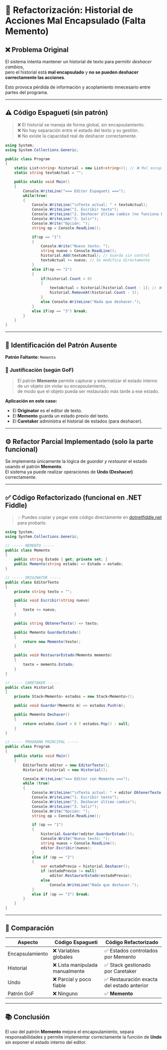# 🧾 Refactorización: Historial de Acciones Mal Encapsulado (Falta Memento)

## ❌ Problema Original

El sistema intenta mantener un historial de texto para permitir *deshacer cambios*,  
pero el historial está **mal encapsulado** y **no se pueden deshacer correctamente las acciones**.  

Esto provoca pérdida de información y acoplamiento innecesario entre partes del programa.

---

## ⚠️ Código Espagueti (sin patrón)

> ❌ El historial se maneja de forma global, sin encapsulamiento.  
> ❌ No hay separación entre el estado del texto y su gestión.  
> ❌ No existe la capacidad real de deshacer correctamente.

```csharp
using System;
using System.Collections.Generic;

public class Program
{
    static List<string> historial = new List<string>(); // ❌ Mal encapsulado
    static string textoActual = "";

    public static void Main()
    {
        Console.WriteLine("=== Editor Espagueti ===");
        while(true)
        {
            Console.WriteLine("\nTexto actual: " + textoActual);
            Console.WriteLine("1. Escribir texto");
            Console.WriteLine("2. Deshacer último cambio (no funciona bien)");
            Console.WriteLine("3. Salir");
            Console.Write("Opción: ");
            string op = Console.ReadLine();

            if(op == "1")
            {
                Console.Write("Nuevo texto: ");
                string nuevo = Console.ReadLine();
                historial.Add(textoActual); // Guarda sin control
                textoActual += nuevo; // Se modifica directamente
            }
            else if(op == "2")
            {
                if(historial.Count > 0)
                {
                    textoActual = historial[historial.Count - 1]; // ❌ Lógica confusa
                    historial.RemoveAt(historial.Count - 1);
                }
                else Console.WriteLine("Nada que deshacer.");
            }
            else if(op == "3") break;
        }
    }
}
```

---

## 🧩 Identificación del Patrón Ausente

**Patrón Faltante:** `Memento`

### 🧠 Justificación (según GoF)

> El patrón **Memento** permite capturar y externalizar el estado interno de un objeto sin violar su encapsulamiento,  
> de modo que el objeto pueda ser restaurado más tarde a ese estado.

**Aplicación en este caso:**
- El **Originator** es el editor de texto.
- El **Memento** guarda un estado previo del texto.
- El **Caretaker** administra el historial de estados (para deshacer).

---

## ⚙️ Refactor Parcial Implementado (solo la parte funcional)

Se implementa únicamente la lógica de *guardar y restaurar* el estado usando el patrón **Memento**.  
El sistema ya puede realizar operaciones de **Undo (Deshacer)** correctamente.

---

## ✅ Código Refactorizado (funcional en .NET Fiddle)

> 💡 Puedes copiar y pegar este código directamente en [dotnetfiddle.net](https://dotnetfiddle.net/) para probarlo.

```csharp
using System;
using System.Collections.Generic;

// ----- MEMENTO -----
public class Memento
{
    public string Estado { get; private set; }
    public Memento(string estado) => Estado = estado;
}

// ----- ORIGINATOR -----
public class EditorTexto
{
    private string texto = "";

    public void Escribir(string nuevo)
    {
        texto += nuevo;
    }

    public string ObtenerTexto() => texto;

    public Memento GuardarEstado()
    {
        return new Memento(texto);
    }

    public void RestaurarEstado(Memento memento)
    {
        texto = memento.Estado;
    }
}

// ----- CARETAKER -----
public class Historial
{
    private Stack<Memento> estados = new Stack<Memento>();

    public void Guardar(Memento m) => estados.Push(m);

    public Memento Deshacer()
    {
        return estados.Count > 0 ? estados.Pop() : null;
    }
}

// ----- PROGRAMA PRINCIPAL -----
public class Program
{
    public static void Main()
    {
        EditorTexto editor = new EditorTexto();
        Historial historial = new Historial();

        Console.WriteLine("=== Editor con Memento ===");
        while (true)
        {
            Console.WriteLine("\nTexto actual: " + editor.ObtenerTexto());
            Console.WriteLine("1. Escribir texto");
            Console.WriteLine("2. Deshacer último cambio");
            Console.WriteLine("3. Salir");
            Console.Write("Opción: ");
            string op = Console.ReadLine();

            if (op == "1")
            {
                historial.Guardar(editor.GuardarEstado());
                Console.Write("Nuevo texto: ");
                string nuevo = Console.ReadLine();
                editor.Escribir(nuevo);
            }
            else if (op == "2")
            {
                var estadoPrevio = historial.Deshacer();
                if (estadoPrevio != null)
                    editor.RestaurarEstado(estadoPrevio);
                else
                    Console.WriteLine("Nada que deshacer.");
            }
            else if (op == "3") break;
        }
    }
}
```

---

## 🧩 Comparación

| Aspecto | Código Espagueti | Código Refactorizado |
|----------|------------------|----------------------|
| Encapsulamiento | ❌ Variables globales | ✅ Estados controlados por Memento |
| Historial | ❌ Lista manipulada manualmente | ✅ Stack gestionado por Caretaker |
| Undo | ❌ Parcial y poco fiable | ✅ Restauración exacta del estado anterior |
| Patrón GoF | ❌ Ninguno | ✅ **Memento** |

---

## 📚 Conclusión

El uso del patrón **Memento** mejora el encapsulamiento, separa responsabilidades y permite implementar correctamente la función de **Undo** sin exponer el estado interno del editor.
